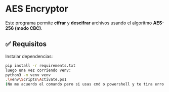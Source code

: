 # AES Encryptor

Este programa permite **cifrar** y **descifrar** archivos usando el algoritmo **AES-256 (modo CBC)**.

## ✅ Requisitos

Instalar dependencias:

```bash
pip install -r requirements.txt
luego una vez corriendo venv: 
python3 -m venv venv
.\venv\Scripts\Activate.ps1
(No me acuerdo el comando pero si usas cmd o powershell y te tira erro hay una forma de desactivar las policies que te tira para poder levantar venv)